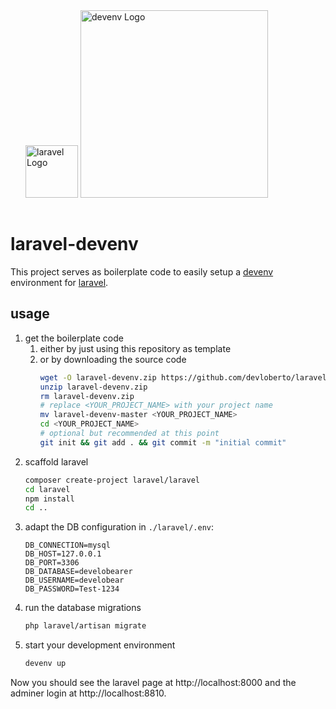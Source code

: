 <div style="margin: 24px;">
<img src="https://laravel.com/img/logomark.min.svg" width="84" style="padding: 0 -54px;" alt="laravel Logo">
<img src="https://devenv.sh/assets/logo.webp" width="300" style="margin-bottom: 18px;" alt="devenv Logo">
</div>

# laravel-devenv

This project serves as boilerplate code to easily setup a [devenv](https://devenv.sh/) environment for [laravel](https://laravel.com/).

## usage

1. get the boilerplate code
    1. either by just using this repository as template
    2. or by downloading the source code
        ```bash
        wget -O laravel-devenv.zip https://github.com/devloberto/laravel-devenv/archive/refs/heads/master.zip
        unzip laravel-devenv.zip
        rm laravel-devenv.zip
        # replace <YOUR_PROJECT_NAME> with your project name
        mv laravel-devenv-master <YOUR_PROJECT_NAME>
        cd <YOUR_PROJECT_NAME>
        # optional but recommended at this point
        git init && git add . && git commit -m "initial commit"
        ```
2. scaffold laravel
    ```bash
    composer create-project laravel/laravel
    cd laravel
    npm install
    cd ..
    ```
3. adapt the DB configuration in `./laravel/.env`:
    ```dotenv
    DB_CONNECTION=mysql
    DB_HOST=127.0.0.1
    DB_PORT=3306
    DB_DATABASE=develobearer
    DB_USERNAME=develobear
    DB_PASSWORD=Test-1234
    ```
4. run the database migrations
    ```bash
    php laravel/artisan migrate
    ```
5. start your development environment
    ```bash
    devenv up
    ```

Now you should see the laravel page at http://localhost:8000 and the adminer login at http://localhost:8810.
